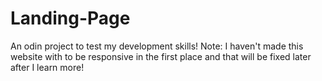 # Landing-Page
An odin project to test my development skills!
Note: I haven't made this website with to be responsive in the first place and that will be fixed later after I learn more!
